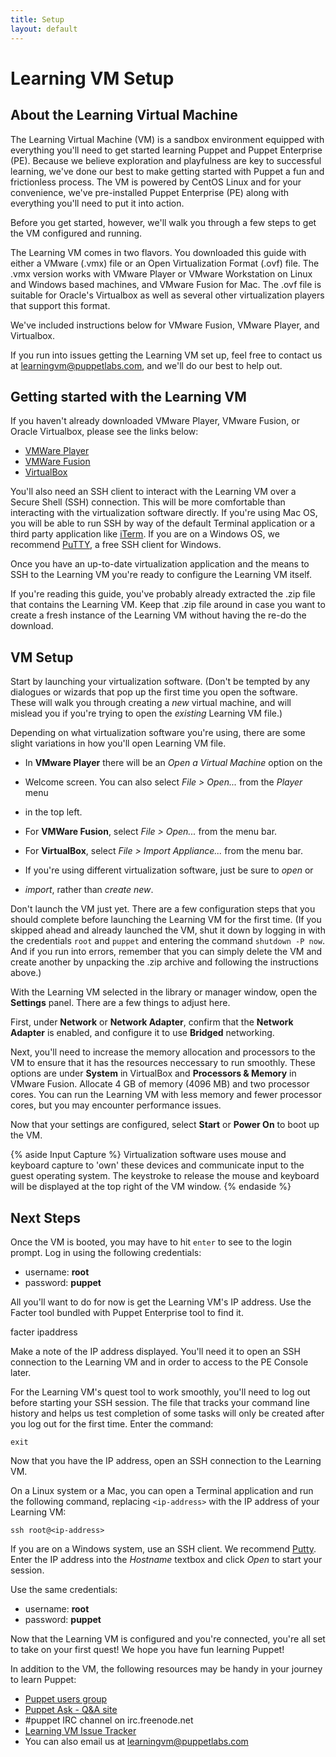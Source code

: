 ```yaml
---
title: Setup
layout: default
---
```


# Learning VM Setup

## About the Learning Virtual Machine

The Learning Virtual Machine (VM) is a sandbox environment equipped with
everything you'll need to get started learning Puppet and Puppet Enterprise
(PE). Because we believe exploration and playfulness are key to successful
learning, we've done our best to make getting started with Puppet a fun and
frictionless process. The VM is powered by CentOS Linux and for your
convenience, we've pre-installed Puppet Enterprise (PE) along with everything
you'll need to put it into action. 

Before you get started, however, we'll walk you through a few steps to get the
VM configured and running.

The Learning VM comes in two flavors. You downloaded this guide with either a
VMware (.vmx) file or an Open Virtualization Format (.ovf) file. The .vmx
version works with VMware Player or VMware Workstation on Linux and Windows
based machines, and VMware Fusion for Mac. The .ovf file is suitable for
Oracle's Virtualbox as well as several other virtualization players that support
this format.

We've included instructions below for VMware Fusion, VMware Player, and
Virtualbox. 

If you run into issues getting the Learning VM set up, feel free to contact us
at learningvm@puppetlabs.com, and we'll do our best to help out.

## Getting started with the Learning VM

If you haven't already downloaded VMware Player, VMware Fusion, or Oracle
Virtualbox, please see the links below:

* [VMWare Player](http://www.vmware.com/go/downloadplayer)
* [VMWare Fusion](http://www.vmware.com/go/downloadfusion)
* [VirtualBox](https://www.virtualbox.org/wiki/Downloads)

You'll also need an SSH client to interact with the Learning VM over a Secure
Shell (SSH) connection. This will be more comfortable than interacting with the
virtualization software directly. If you're using Mac OS, you will be able to
run SSH by way of the default Terminal application or a third party application
like [iTerm](http://iterm2.com/). If you are on a Windows OS, we recommend
[PuTTY](http://www.chiark.greenend.org.uk/~sgtatham/putty/download.html), a free
SSH client for Windows.

Once you have an up-to-date virtualization application and the means to SSH to
the Learning VM you're ready to configure the Learning VM itself.

If you're reading this guide, you've probably already extracted the .zip file
that contains the Learning VM. Keep that .zip file around in case you want to
create a fresh instance of the Learning VM without having the re-do the
download.

## VM Setup

Start by launching your virtualization software. (Don't be tempted by any
dialogues or wizards that pop up the first time you open the software. These
will walk you through creating a *new* virtual machine, and will mislead you if
you're trying to open the *existing* Learning VM file.) 

Depending on what virtualization software you're using, there are some slight
variations in how you'll open Learning VM file.

 * In __VMware Player__ there will be an _Open a Virtual Machine_ option on the
 * Welcome screen.  You can also select *File > Open...* from the *Player* menu
 * in the top left.
 
 * For __VMWare Fusion__,  select _File > Open..._ from the menu bar.
 
 * For __VirtualBox__, select _File > Import Appliance..._ from the menu bar.
 
 * If you're using different virtualization software, just be sure to *open* or
 * *import*, rather than *create new*.

Don't launch the VM just yet. There are a few configuration steps that you
should complete before launching the Learning VM for the first time. (If you
skipped ahead and already launched the VM, shut it down by logging in with the
credentials `root` and `puppet` and entering the command `shutdown -P now`. And
if you run into errors, remember that you can simply delete the VM and create
  another by unpacking the .zip archive and following the instructions above.)

With the Learning VM selected in the library or manager window, open the
__Settings__ panel. There are a few things to adjust here.

First, under **Network** or **Network Adapter**, confirm that the **Network
Adapter** is enabled, and configure it to use **Bridged** networking.

Next, you'll need to increase the memory allocation and processors to the VM to
ensure that it has the resources neccessary to run smoothly. These options are
under **System** in VirtualBox and **Processors & Memory** in VMware Fusion.
Allocate 4 GB of memory (4096 MB) and two processor cores. You can run the
Learning VM with less memory and fewer processor cores, but you may encounter
performance issues.

Now that your settings are configured, select __Start__ or __Power On__ to boot
up the VM.

{% aside Input Capture %}
Virtualization software uses mouse and keyboard capture to 'own' these devices
and communicate input to the guest operating system. The keystroke to release
the mouse and keyboard will be displayed at the top right of the VM window.
{% endaside %}

## Next Steps

Once the VM is booted, you may have to hit `enter` to see to the login prompt.
Log in using the following credentials:

* username: **root**
* password: **puppet**

All you'll want to do for now is get the Learning VM's IP address. Use the
Facter tool bundled with Puppet Enterprise tool to find it.
		
  facter ipaddress

Make a note of the IP address displayed. You'll need it to open an SSH
connection to the Learning VM and in order to access to the PE Console later.

For the Learning VM's quest tool to work smoothly, you'll need to log out before
starting your SSH session. The file that tracks your command line history and
helps us test completion of some tasks will only be created after you log out
for the first time. Enter the command:

    exit

Now that you have the IP address, open an SSH connection to the Learning VM. 

On a Linux system or a Mac, you can open a Terminal application and run the
following command, replacing `<ip-address>` with the IP address of your Learning
VM:

    ssh root@<ip-address>

If you are on a Windows system, use an SSH client. We recommend
[Putty](http://www.chiark.greenend.org.uk/~sgtatham/putty/download.html). Enter
the IP address into the *Hostname* textbox and click *Open* to start your
session.

Use the same credentials:

 * username: **root**
 * password: **puppet**

Now that the Learning VM is configured and you're connected, you're all set to
take on your first quest! We hope you have fun learning Puppet!

In addition to the VM, the following resources may be handy in your journey to
learn Puppet:

* [Puppet users group](http://groups.google.com/group/puppet-users)
* [Puppet Ask - Q&A site](http://ask.puppetlabs.com)
* \#puppet IRC channel on irc.freenode.net
* [Learning VM Issue Tracker](https://tickets.puppetlabs.com/browse/LEARNVM)
* You can also email us at <learningvm@puppetlabs.com>
